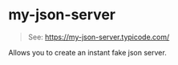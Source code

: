 # my-json-server

> See: https://my-json-server.typicode.com/

Allows you to create an instant fake json server.
